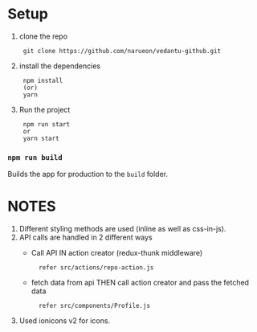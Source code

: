 # Setup
1. clone the repo

        git clone https://github.com/narueon/vedantu-github.git

2. install the dependencies 

        npm install 
        (or)
        yarn 

3. Run the project

        npm run start
        or
        yarn start

### `npm run build`

Builds the app for production to the `build` folder.<br>

# NOTES
1. Different styling methods are used (inline as well as css-in-js).
2. API calls are handled in 2 different ways
    * Call API IN action creator (redux-thunk middleware)

            refer src/actions/repo-action.js
    * fetch data from api THEN call action creator and pass the fetched data

            refer src/components/Profile.js

3. Used ionicons v2 for icons.
